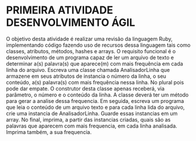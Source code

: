 # PRIMEIRA ATIVIDADE DESENVOLVIMENTO ÁGIL

O objetivo desta atividade é realizar uma revisão da linguagem Ruby, implementando código fazendo uso de recursos dessa linguagem tais como classes, atributos, métodos, hashes e arrays.
O requisito funcional é o desenvolvimento de um programa capaz de ler um arquivo de texto e determinar a(s) palavra(s) que aparece(m) com mais frequência em cada linha do arquivo.
Escreva uma classe chamada AnalisadorLinha que armazene em seus atributos de instancia o número da linha, o seu conteúdo, a(s) palavra(s) com mais frequência nessa linha. No plural pois pode dar empate. O construtor desta classe apenas receberá, via parâmetro, o número e o conteúdo da linha. A classe deverá ter um método para gerar a analise dessa frequencia.
Em seguida, escreva um programa que leia o conteúdo de um arquivo texto e para cada linha lida do arquivo, crie uma instancia de AnalisadorLinha. Guarde essas instancias em um array. No final, imprima, a partir das instancias criadas, quais são as palavras que aparecem com mais frequencia, em cada linha analisada. Imprima também, a sua frequencia.
